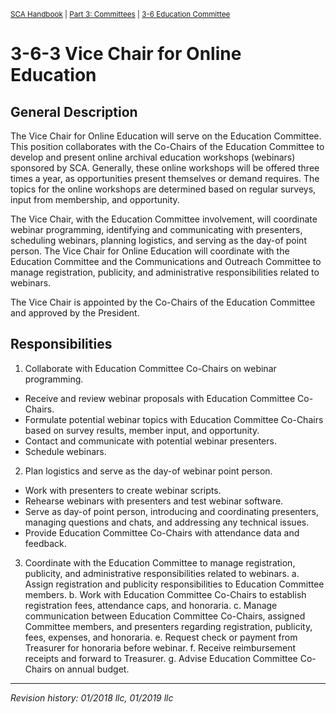 <sup>[SCA Handbook](/sca-handbook/index.html) | [Part 3: Committees](../03_committees/index.html) | [3-6 Education Committee](../03_committees/03-06_education.html)</sup> 

# 3-6-3 Vice Chair for Online Education

## General Description
 
The Vice Chair for Online Education will serve on the Education Committee. This position collaborates with the Co-Chairs of the Education Committee to develop and present online archival education workshops (webinars) sponsored by SCA. Generally, these online workshops will be offered three times a year, as opportunities present themselves or demand requires. The topics for the online workshops are determined based on regular surveys, input from membership, and opportunity. 

The Vice Chair, with the Education Committee involvement, will coordinate webinar programming, identifying and communicating with presenters, scheduling webinars, planning logistics, and serving as the day-of point person. The Vice Chair for Online Education will coordinate with the Education Committee and the Communications and Outreach Committee to manage registration, publicity, and administrative responsibilities related to webinars.

The Vice Chair is appointed by the Co-Chairs of the Education Committee and approved by the President. 

## Responsibilities

1. Collaborate with Education Committee Co-Chairs on webinar programming. 
- Receive and review webinar proposals with Education Committee Co-Chairs.
- Formulate potential webinar topics with Education Committee Co-Chairs based on survey results, member input, and opportunity. 
- Contact and communicate with potential webinar presenters. 
- Schedule webinars. 
   
2. Plan logistics and serve as the day-of webinar point person. 
- Work with presenters to create webinar scripts. 
- Rehearse webinars with presenters and test webinar software.
- Serve as day-of point person, introducing and coordinating presenters, managing questions and chats, and addressing any technical issues.
- Provide Education Committee Co-Chairs with attendance data and feedback. 
   
3. Coordinate with the Education Committee to manage registration, publicity, and administrative responsibilities related to webinars. 
   a. Assign registration and publicity responsibilities to Education Committee members. 
   b. Work with Education Committee Co-Chairs to establish registration fees, attendance caps, and honoraria. 
   c. Manage communication between Education Committee Co-Chairs, assigned Committee members, and presenters regarding registration, publicity, fees, expenses, and honoraria. 
   e. Request check or payment from Treasurer for honoraria before webinar.
   f. Receive reimbursement receipts and forward to Treasurer. 
   g. Advise Education Committee Co-Chairs on annual budget.

***

_Revision history: 01/2018 llc, 01/2019 llc_
